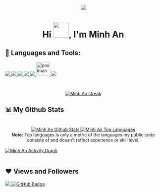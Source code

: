 <p align="center">
  <img src="https://i.pinimg.com/originals/1b/33/d6/1b33d6d6f4846be8c04f544b1f7103e7.gif" style="margin-left: auto;margin-right: auto">
</p>

<h1 align="center">Hi <img src="https://raw.githubusercontent.com/MartinHeinz/MartinHeinz/master/wave.gif" width="50px">, I'm Minh An</h1>

## 🚀 Languages and Tools:

<p align="left"> 
    <a href="https://www.w3.org/html/" target="_blank"> <img src="https://img.icons8.com/color/48/000000/html-5.png"/> </a> 
    <a href="https://www.w3schools.com/css/" target="_blank"> <img src="https://img.icons8.com/color/48/000000/css3.png"/> </a> 
    <a href="https://developer.mozilla.org/en-US/docs/Web/JavaScript" target="_blank"> <img src="https://img.icons8.com/color/48/000000/javascript.png"/> </a> 
    <a href="https://www.java.com" target="_blank"> <img src="https://img.icons8.com/color/48/000000/java-coffee-cup-logo.png"/> </a>
    <a href="https://spring.io/projects/spring-boot" target="_blank"> <img src="https://img.icons8.com/color/48/000000/spring-logo.png"/> </a> 
    <a href="https://postman.com" target="_blank"> <img src="https://www.vectorlogo.zone/logos/getpostman/getpostman-icon.svg" alt="postman" width="45" height="45"/> </a>   
    <a style="padding-right:8px;" href="https://www.mysql.com/" target="_blank"> <img src="https://img.icons8.com/fluent/50/000000/mysql-logo.png"/> </a>
</p>

<br/>

<p align="center">
    <a href="https://github-readme-streak-stats.herokuapp.com/?user=minhan1410&theme=black-ice&hide_border=true&stroke=0000&background=060A0CD0">
        <img title="🔥 Get streak stats for your profile at git.io/streak-stats" alt="Minh An streak" src="https://github-readme-streak-stats.herokuapp.com/?user=minhan1410&theme=black-ice&hide_border=true&stroke=0000&background=060A0CD0"/>
    </a>
</p>

## 📊 My Github Stats
<div align="center">

  <br/>
    <a href="https://github-readme-stats.vercel.app/api?username=minhan1410&show_icons=true&count_private=true&theme=react&hide_border=true&bg_color=0D1117">
      <img alt="Minh An Github Stats" src="https://github-readme-stats.vercel.app/api?username=minhan1410&show_icons=true&count_private=true&theme=react&hide_border=true&bg_color=0D1117" />
    </a>
  
  <a href="https://github-readme-stats.vercel.app/api/top-langs/?username=minhan1410&langs_count=8&count_private=true&layout=compact&theme=react&hide_border=true&bg_color=0D1117">
    <img alt="Minh An Top Languages" src="https://github-readme-stats.vercel.app/api/top-langs/?username=minhan1410&langs_count=8&count_private=true&layout=compact&theme=react&hide_border=true&bg_color=0D1117" />
  </a>
  <br/>
  <b>Note:</b> Top languages is only a metric of the languages my public code consists of and doesn't reflect experience or skill level.

<br/>
<br/>
</div>

<a href="https://activity-graph.herokuapp.com/graph?username=minhan1410&bg_color=0D1117&color=5BCDEC&line=5BCDEC&point=FFFFFF&hide_border=true">
  <img alt="Minh An Activity Graph" src="https://activity-graph.herokuapp.com/graph?username=minhan1410&bg_color=0D1117&color=5BCDEC&line=5BCDEC&point=FFFFFF&hide_border=true" />
</a>

<br/>
<br/>

## ❤ Views and Followers

<a href="https://github.com/Meghna-DAS/github-profile-views-counter">
    <img src="https://komarev.com/ghpvc/?username=minhan1410">
</a>
<a href="https://github.com/minhan1410?tab=followers"><img src="https://img.shields.io/github/followers/minhan1410?label=Followers&style=social" alt="GitHub Badge"></a>
